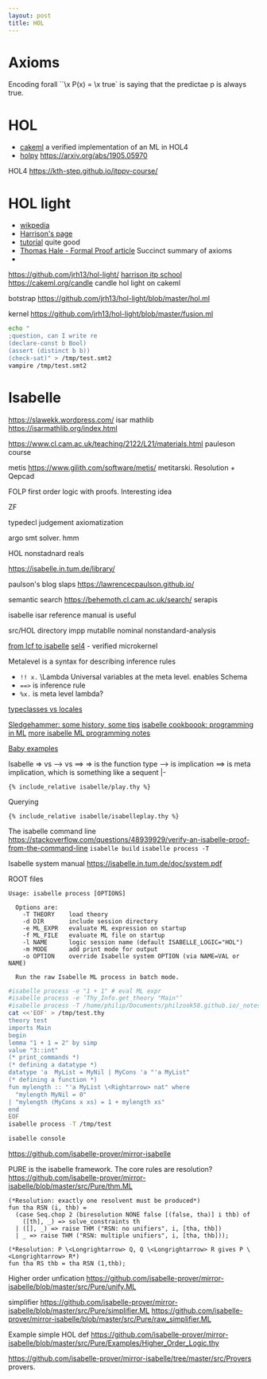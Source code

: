```yaml
---
layout: post
title: HOL
---
```


# Axioms

Encoding forall
``\x P(x) = \x true` is saying that the predictae p is always true.

# HOL

- [cakeml](https://cakeml.org/) a verified implementation of an ML in HOL4
- [holpy](https://github.com/bzhan/holpy) <https://arxiv.org/abs/1905.05970>

HOL4
<https://kth-step.github.io/itppv-course/>

# HOL light

- [wikpedia](https://en.wikipedia.org/wiki/HOL_Light)
- [Harrison's page](https://www.cl.cam.ac.uk/~jrh13/hol-light/)
- [tutorial](https://www.cl.cam.ac.uk/~jrh13/hol-light/tutorial.pdf) quite good
- [Thomas Hale - Formal Proof article](https://cmartinez.web.wesleyan.edu/documents/FP.pdf) Succinct summary of axioms
- [](https://crypto.stanford.edu/~blynn/compiler/Hol.html)

<https://github.com/jrh13/hol-light/>
[harrison itp school](https://itp-school-2023.github.io/slides/slides_jrh_part1.pdf)
<https://cakeml.org/candle> candle hol light on cakeml

botstrap <https://github.com/jrh13/hol-light/blob/master/hol.ml>

kernel <https://github.com/jrh13/hol-light/blob/master/fusion.ml>

```bash
echo "
;question, can I write re
(declare-const b Bool)
(assert (distinct b b))
(check-sat)" > /tmp/test.smt2
vampire /tmp/test.smt2
```

#

# Isabelle
<https://slawekk.wordpress.com/> isar mathlib <https://isarmathlib.org/index.html>

<https://www.cl.cam.ac.uk/teaching/2122/L21/materials.html> pauleson course

metis <https://www.gilith.com/software/metis/>
metitarski. Resolution + Qepcad

FOLP first order logic with proofs. Interesting idea

ZF

typedecl
judgement
axiomatization

argo smt solver. hmm

HOL
nonstadnard reals

<https://isabelle.in.tum.de/library/>

paulson's blog slaps <https://lawrencecpaulson.github.io/>

semantic search <https://behemoth.cl.cam.ac.uk/search/> serapis

isabelle isar reference manual is useful

src/HOL directory
impp mutablle nominal nonstandard-analysis

[from lcf to isabelle](https://dl.acm.org/doi/pdf/10.1007/s00165-019-00492-1)
[sel4](https://sel4.systems/) - verified microkernel

[](https://www.cse.unsw.edu.au/~cs4161/)

Metalevel is a syntax for describing inference rules

- `!! x.`     \Lambda Universal variables at the meta level. enables Schema
- `==>` is inference rule
- `%x.` is meta level lambda?

[typeclasses vs locales](https://twitter.com/LawrPaulson/status/1506603400267505669?s=20&t=y2AWW1GNA8vyxsWqTXmKPQ)

[Sledgehammer: some history, some tips](https://lawrencecpaulson.github.io/2022/04/13/Sledgehammer.html)
[isabelle cookboook: programming in ML](https://web.cs.wpi.edu/~dd/resources_isabelle/isabelle_programming.urban.pdf)
[more isabelle ML programming notes](https://www.lri.fr/~wolff/papers/other/TR_my_commented_isabelle.pdf)

[Baby examples](https://lawrencecpaulson.github.io/2022/05/04/baby-examples.html)

Isabelle => vs --> vs ==>
=> is the function type
--> is implication
==> is meta implication, which is something like a sequent |-

```isabelle
{% include_relative isabelle/play.thy %}
```

Querying

```isabelle
{% include_relative isabelle/isabelleplay.thy %}
```

The isabelle command line <https://stackoverflow.com/questions/48939929/verify-an-isabelle-proof-from-the-command-line>
`isabelle build`
`isabelle process -T`

Isabelle system manual <https://isabelle.in.tum.de/doc/system.pdf>

ROOT files

```
Usage: isabelle process [OPTIONS]

  Options are:
    -T THEORY    load theory
    -d DIR       include session directory
    -e ML_EXPR   evaluate ML expression on startup
    -f ML_FILE   evaluate ML file on startup
    -l NAME      logic session name (default ISABELLE_LOGIC="HOL")
    -m MODE      add print mode for output
    -o OPTION    override Isabelle system OPTION (via NAME=VAL or NAME)

  Run the raw Isabelle ML process in batch mode.
```

```bash
#isabelle process -e "1 + 1" # eval ML expr
#isabelle process -e ’Thy_Info.get_theory "Main"’
#isabelle process -T /home/philip/Documents/philzook58.github.io/_notes/Languages/isabelle/play
cat <<'EOF' > /tmp/test.thy
theory test
imports Main
begin
lemma "1 + 1 = 2" by simp
value "3::int"
(* print_commands *)
(* defining a datatype *)
datatype 'a  MyList = MyNil | MyCons 'a "'a MyList"
(* defining a function *)
fun mylength :: "'a MyList \<Rightarrow> nat" where
  "mylength MyNil = 0"
| "mylength (MyCons x xs) = 1 + mylength xs"
end
EOF
isabelle process -T /tmp/test

```

```bash
isabelle console
```

<https://github.com/isabelle-prover/mirror-isabelle>

PURE is the isabelle framework. The core rules are resolution?
<https://github.com/isabelle-prover/mirror-isabelle/blob/master/src/Pure/thm.ML>

```
(*Resolution: exactly one resolvent must be produced*)
fun tha RSN (i, thb) =
  (case Seq.chop 2 (biresolution NONE false [(false, tha)] i thb) of
    ([th], _) => solve_constraints th
  | ([], _) => raise THM ("RSN: no unifiers", i, [tha, thb])
  | _ => raise THM ("RSN: multiple unifiers", i, [tha, thb]));

(*Resolution: P \<Longrightarrow> Q, Q \<Longrightarrow> R gives P \<Longrightarrow> R*)
fun tha RS thb = tha RSN (1,thb);
```

Higher order unfication <https://github.com/isabelle-prover/mirror-isabelle/blob/master/src/Pure/unify.ML>

simplifier <https://github.com/isabelle-prover/mirror-isabelle/blob/master/src/Pure/simplifier.ML>
<https://github.com/isabelle-prover/mirror-isabelle/blob/master/src/Pure/raw_simplifier.ML>

Example simple HOL def <https://github.com/isabelle-prover/mirror-isabelle/blob/master/src/Pure/Examples/Higher_Order_Logic.thy>

<https://github.com/isabelle-prover/mirror-isabelle/tree/master/src/Provers> provers.
